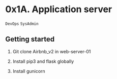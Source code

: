 #  0x1A. Application server
``DevOps`` ``SysAdmin``

## Getting started

1. Git clone Airbnb_v2 in web-server-01

2. Install pip3 and flask globally

3. Install gunicorn
